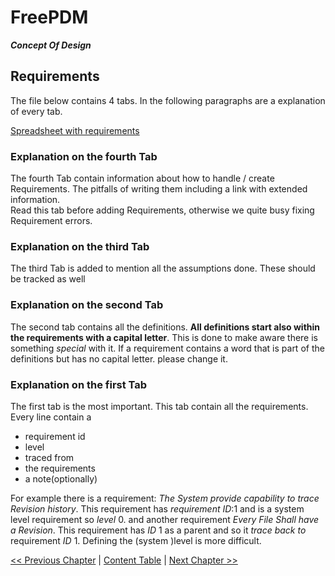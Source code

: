 # FreePDM
***Concept Of Design***

## Requirements

The file below contains 4 tabs.
In the following paragraphs are a explanation of every tab.

[Spreadsheet with requirements](FreePDM_04-Requirements.fods)

### Explanation on the fourth Tab

The fourth Tab contain information about how to handle / create Requirements. The pitfalls of writing them including a link with extended information.  
Read this tab before adding Requirements, otherwise we quite busy fixing Requirement errors.
<!-- Maybe i(Jee-Bee) move the fourth Tab to here -->

### Explanation on the third Tab

The third Tab is added to mention all the assumptions done.
These should be tracked as well

### Explanation on the second Tab

The second tab contains all the definitions.
**All definitions start also within the requirements with a capital letter**.
This is done to make aware there is something _special_ with it.
If a requirement contains a word that is part of the definitions but has no capital letter. please change it.

### Explanation on the first Tab

The first tab is the most important.
This tab contain all the requirements.
Every line contain a 

- requirement id
- level
- traced from
- the requirements
- a note(optionally)

For example there is a requirement:
_The System provide capability to trace Revision history_.
This requirement has _requirement ID_:1 and is a system level requirement so _level_ 0.
and another requirement
_Every File Shall have a Revision_.
This requirement has _ID_ 1 as a parent and so it _trace back to_ requirement _ID_ 1.
Defining the (system )level is more difficult.


[<< Previous Chapter](FreePDM_03-2-SVNProjectStructure.md) | [Content Table](README.md) | [Next Chapter >>](FreePDM_05-Roadmap.md)
